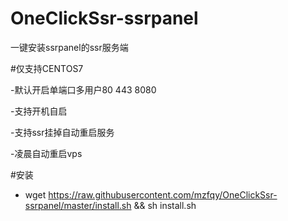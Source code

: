 # OneClickSsr-ssrpanel
一键安装ssrpanel的ssr服务端

#仅支持CENTOS7

-默认开启单端口多用户80 443 8080

-支持开机自启

-支持ssr挂掉自动重启服务

-凌晨自动重启vps

#安装

- wget https://raw.githubusercontent.com/mzfqy/OneClickSsr-ssrpanel/master/install.sh && sh install.sh
